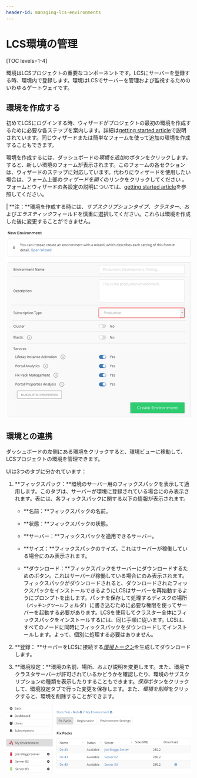 ```yaml
---
header-id: managing-lcs-environments
---
```


# LCS環境の管理

[TOC levels=1-4]

環境はLCSプロジェクトの重要なコンポーネントです。LCSにサーバーを登録する時、環境内で登録します。環境はLCSでサーバーを管理および監視するためのいわゆるゲートウェイです。

## 環境を作成する

初めてLCSにログインする時、ウィザードがプロジェクトの最初の環境を作成するために必要な各ステップを案内します。詳細は[getting started article](/docs/7-1/deploy/-/knowledge_base/d/getting-started-with-lcs)で説明されています。同じウィザードまたは簡単なフォームを使って追加の環境を作成することもできます。

環境を作成するには、ダッシュボードの*環境を追加*のボタンをクリックします。
すると、新しい環境のフォームが表示されます。このフォームの各セクションは、ウィザードのステップに対応しています。代わりにウィザードを使用したい場合は、フォーム上部の*ウィザードを開く*のリンクをクリックしてください 。フォームとウィザードの各設定の説明については、[getting started article](/docs/7-1/deploy/-/knowledge_base/d/getting-started-with-lcs)を参照してください。

| **注：**環境を作成する時には、*サブスクリプションタイプ*、*クラスター*、および*エラスティック*フィールドを慎重に選択してください。これらは環境を作成した後に変更することができません。

![図 1: 新しい環境のフォームを使うと環境を作成することができる。](../../../images-dxp/lcs-new-environment.png)

## 環境との連携

ダッシュボードの左側にある環境をクリックすると、環境ビューに移動して、LCSプロジェクトの環境を管理できます。

UIは3つのタブに分かれています：

1. **フィックスパック：**環境のサーバー用のフィックスパックを表示して適用します。このタブは、サーバーが環境に登録されている場合にのみ表示されます。表には、各フィックスパックに関する以下の情報が表示されます。

   - **名前：**フィックスパックの名前。

   - **状態：**フィックスパックの状態。

   - **サーバー：**フィックスパックを適用できるサーバー。

   - **サイズ：**フィックスパックのサイズ。これはサーバーが稼働している場合にのみ表示されます。

   - **ダウンロード：**フィックスパックをサーバーにダウンロードするためのボタン。これはサーバーが稼働している場合にのみ表示されます。
   フィックスパックがダウンロードされると、ダウンロードされたフィックスパックをインストールできるようにLCSはサーバーを再始動するようにプロンプ​​トを出します。パッチを保存して処理するディスクの場所（`パッチングツール`フォルダ）に書き込むために必要な権限を使ってサーバーを起動する必要があります。LCSを使用してクラスター全体にフィックスパックをインストールするには、同じ手順に従います。LCSは、すべてのノードに同時にフィックスパックをダウンロードしてインストールします。よって、個別に処理する必要はありません。

2. **登録： **サーバーをLCSに接続する[*環境トークン*](/docs/7-1/deploy/-/knowledge_base/d/understanding-environment-tokens)を生成してダウンロードします。



3. **環境設定：**環境の名前、場所、および説明を変更します。また、環境でクラスタサーバーが許可されているかどうかを確認したり、環境のサブスクリプションの種類を表示したりすることもできます。*保存*ボタンをクリックして、環境設定タブで行った変更を保存します。また、*環境を削除*をクリックすると、環境を削除することができます。

![図 2:LCS 環境ビューはLCS 環境の概要を表示する。](../../../images-dxp/lcs-environment-view.png)
